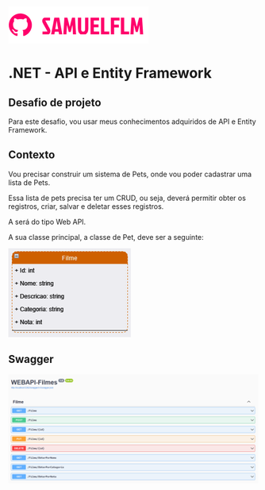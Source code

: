 <img src="Image/logo.png" alt="logo_samuelflm">


# .NET - API e Entity Framework

## **Desafio de projeto**
Para este desafio, vou usar meus conhecimentos adquiridos de API e Entity Framework.

## **Contexto**
Vou precisar construir um sistema de Pets, onde vou poder cadastrar uma lista de Pets.

Essa lista de pets precisa ter um CRUD, ou seja, deverá permitir obter os registros, criar, salvar e deletar esses registros.

A será do tipo Web API.

A sua classe principal, a classe de Pet, deve ser a seguinte:

<img src="Image/obj_tarefa.png" alt="logo_samuelflm">


## **Swagger**

<img src="Image/swagger.png" alt="logo_samuelflm">



